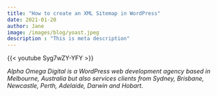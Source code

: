 ```yaml
---
title: "How to create an XML Sitemap in WordPress"
date: 2021-01-20
author: Jane
image: /images/blog/yoast.jpeg
description : "This is meta description"
---
```


{{< youtube Syg7wZY-YFY >}}

_Alpha Omega Digital is a WordPress web development agency based in Melbourne, Australia but also services clients from Sydney, Brisbane, Newcastle, Perth, Adelaide, Darwin and Hobart._